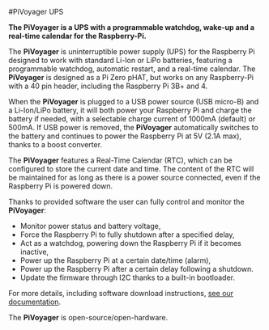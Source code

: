 <!--
---
name: PiVoyager, the smart UPS pHAT 
class: board
type: power
formfactor: pHAT
manufacturer: Omzlo
description: PiVoyager, the smart UPS for the Raspberry Pi
url: https://www.omzlo.com/articles/pivoyager-the-smart-ups-for-the-raspberry-pi
github: https://github.com/omzlo/pivoyager-hardware
buy: https://shop.omzlo.com/products/pivoyager-the-smart-ups-for-the-raspberry-pi
image: 'pivoyager.png'
pincount: 40
eeprom: no
power:
  '2':
  '4':
ground:
  '6':
  '9':
  '14':
  '20':
  '25':
  '30':
  '34':
  '39':
pin:
  '3':
    mode: i2c
  '5':
    mode: i2c
  '37':
    name: optional watchdog
    mode: output
    active: low
i2c:
  '0x65':
    name: Controller
    device: STM32F030C6T6
-->
#PiVoyager UPS

**The PiVoyager is a UPS with a programmable watchdog, wake-up and a real-time calendar for the Raspberry-Pi.**

The **PiVoyager** is uninterruptible power supply (UPS) for the Raspberry Pi designed to work with standard Li-Ion or LiPo batteries, featuring a programmable watchdog, automatic restart, and a real-time calendar. 
The **PiVoyager** is designed as a Pi Zero pHAT, but works on any Raspberry-Pi with a 40 pin header, including the Raspberry Pi 3B+ and 4. 

When the **PiVoyager** is plugged to a USB power source (USB micro-B) and a Li-Ion/LiPo battery, it will both power your Raspberry Pi and charge the battery if needed, with a selectable charge current of 1000mA (default) or 500mA. If USB power is removed, the **PiVoyager** automatically switches to the battery and continues to power the Raspberry Pi at 5V (2.1A max), thanks to a boost converter.

The **PiVoyager** features a Real-Time Calendar (RTC), which can be configured to store the current date and time. The content of the RTC will be maintained for as long as there is a power source connected, even if the Raspberry Pi is powered down. 

Thanks to provided software the user can fully control and monitor the **PiVoyager**:

- Monitor power status and battery voltage,
- Force the Raspberry Pi to fully shutdown after a specified delay,
- Act as a watchdog, powering down the Raspberry Pi if it becomes inactive,
- Power up the Raspberry Pi at a certain date/time (alarm),
- Power up the Raspberry Pi after a certain delay following a shutdown. 
- Update the firmware through I2C thanks to a built-in bootloader.

For more details, including software download instructions, [see our documentation](https://www.omzlo.com/articles/pivoyager-installation-and-tutorial).

The **PiVoyager** is open-source/open-hardware.
